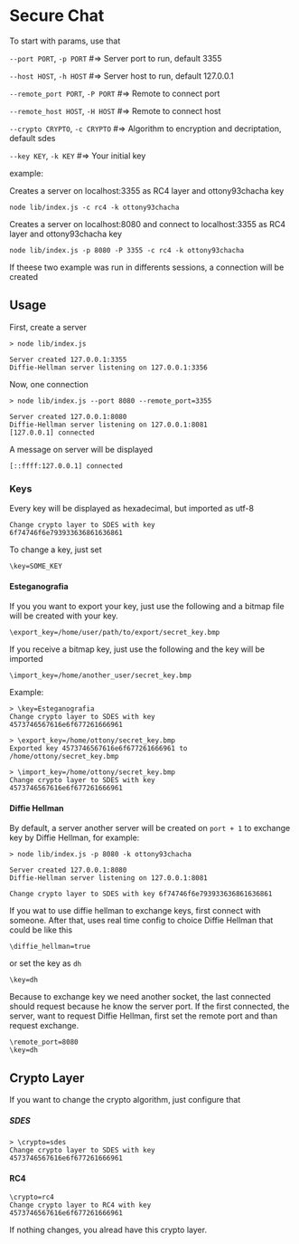 # Secure Chat
To start with params, use that

`--port PORT`, `-p PORT` #=> Server port to run, default 3355

`--host HOST`, `-h HOST` #=> Server host to run, default 127.0.0.1

`--remote_port PORT`, `-P PORT` #=> Remote to connect port

`--remote_host HOST`, `-H HOST` #=> Remote to connect host

`--crypto CRYPTO`, `-c CRYPTO` #=> Algorithm to encryption and decriptation, default sdes

`--key KEY`, `-k KEY` #=> Your initial key


example:

Creates a server on localhost:3355 as RC4 layer and ottony93chacha key
```
node lib/index.js -c rc4 -k ottony93chacha
```


Creates a server on localhost:8080 and connect to localhost:3355 as RC4 layer and ottony93chacha key
```
node lib/index.js -p 8080 -P 3355 -c rc4 -k ottony93chacha
```

If theese two example was run in differents sessions, a connection will be created

## Usage
First, create a server

```
> node lib/index.js

Server created 127.0.0.1:3355
Diffie-Hellman server listening on 127.0.0.1:3356
```

Now, one connection

```
> node lib/index.js --port 8080 --remote_port=3355

Server created 127.0.0.1:8080
Diffie-Hellman server listening on 127.0.0.1:8081
[127.0.0.1] connected
```

A message on server will be displayed

```
[::ffff:127.0.0.1] connected
```

### Keys

Every key will be displayed as hexadecimal, but imported as utf-8

```
Change crypto layer to SDES with key 
6f74746f6e793933636861636861
```

To change a key, just set

```
\key=SOME_KEY
```

#### Esteganografia

If you you want to export your key, just use the following and a bitmap file will be created with your key.

```
\export_key=/home/user/path/to/export/secret_key.bmp
```

If you receive a bitmap key, just use the following and the key will be imported

```
\import_key=/home/another_user/secret_key.bmp
```

Example:
```
> \key=Esteganografia
Change crypto layer to SDES with key 
4573746567616e6f677261666961

> \export_key=/home/ottony/secret_key.bmp
Exported key 4573746567616e6f677261666961 to /home/ottony/secret_key.bmp
```
```
> \import_key=/home/ottony/secret_key.bmp
Change crypto layer to SDES with key 
4573746567616e6f677261666961
```

#### Diffie Hellman

By default, a server another server will be created on `port + 1` to exchange key by Diffie Hellman, for example:

```
> node lib/index.js -p 8080 -k ottony93chacha 

Server created 127.0.0.1:8080
Diffie-Hellman server listening on 127.0.0.1:8081

Change crypto layer to SDES with key 6f74746f6e793933636861636861
```

If you wat to use diffie hellman to exchange keys, first connect with someone.
After that, uses real time config to choice Diffie Hellman that could be like this

``` 
\diffie_hellman=true
```

or set the key as `dh
`
```
\key=dh
```

Because to exchange key we need another socket, the last connected should request because he know the server port.
If the first connected, the server, want to request Diffie Hellman, first set the remote port and than request exchange.

```
\remote_port=8080
\key=dh
```

## Crypto Layer

If you want to change the crypto algorithm, just configure that

##### SDES

```
> \crypto=sdes
Change crypto layer to SDES with key 
4573746567616e6f677261666961
```

#### RC4

```
\crypto=rc4
Change crypto layer to RC4 with key 
4573746567616e6f677261666961
```

If nothing changes, you alread have this crypto layer.
